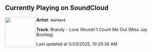 ## Currently Playing on SoundCloud

[<img align="left" width="100" src="https://i1.sndcdn.com/artworks-vPaX3CYajzMvGcH0-1fpuyQ-t500x500.jpg">](https://soundcloud.com/raprave/brandy-love-wouldnt-count-me-out-miss-jay-bootleg-6)

**Artist**: ʀᴀᴘʀᴀᴠᴇ 

**Track**: Brandy - Love Wouldn't Count Me Out (Miss Jay Bootleg)

Last updated at 5/23/2025, 10:25:36 AM
